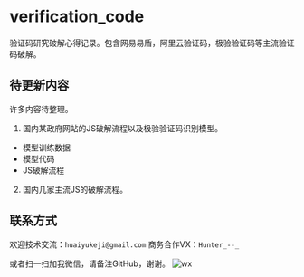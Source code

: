 # verification_code
验证码研究破解心得记录。包含网易易盾，阿里云验证码，极验验证码等主流验证码破解。

## 待更新内容
许多内容待整理。
1. 国内某政府网站的JS破解流程以及极验验证码识别模型。
- 模型训练数据
- 模型代码
- JS破解流程

2. 国内几家主流JS的破解流程。

## 联系方式
欢迎技术交流：`huaiyukeji@gmail.com`
商务合作VX：`Hunter_--_`

或者扫一扫加我微信，请备注GitHub，谢谢。
![wx](https://github.com/huaiyukeji/verification_code/blob/master/IMG_1691.JPG)
